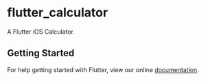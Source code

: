 # flutter_calculator

A Flutter iOS Calculator.

## Getting Started

For help getting started with Flutter, view our online
[documentation](https://flutter.io/).
